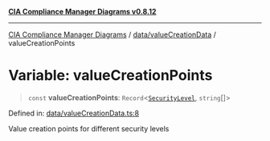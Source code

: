 [**CIA Compliance Manager Diagrams v0.8.12**](../../../README.md)

***

[CIA Compliance Manager Diagrams](../../../modules.md) / [data/valueCreationData](../README.md) / valueCreationPoints

# Variable: valueCreationPoints

> `const` **valueCreationPoints**: `Record`\<[`SecurityLevel`](../../../types/cia/type-aliases/SecurityLevel.md), `string`[]\>

Defined in: [data/valueCreationData.ts:8](https://github.com/Hack23/cia-compliance-manager/blob/e7811142a771ec75716a7ce3a0d60f18cb91cd06/src/data/valueCreationData.ts#L8)

Value creation points for different security levels

